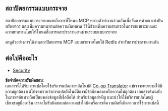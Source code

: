 <!--
CO_OP_TRANSLATOR_METADATA:
{
  "original_hash": "9730a53698bf9df8166d0080a8d5b61f",
  "translation_date": "2025-06-02T19:55:11+00:00",
  "source_file": "05-AdvancedTopics/mcp-scaling/README.md",
  "language_code": "th"
}
-->
## สถาปัตยกรรมแบบกระจาย

สถาปัตยกรรมแบบกระจายหมายถึงการที่โหนด MCP หลายตัวทำงานร่วมกันเพื่อจัดการคำขอ แบ่งปันทรัพยากร และเพิ่มความทนทานต่อความผิดพลาด วิธีนี้ช่วยเพิ่มความสามารถในการขยายระบบและความทนทานโดยให้โหนดสื่อสารและประสานงานผ่านระบบแบบกระจาย

มาดูตัวอย่างการใช้งานสถาปัตยกรรม MCP แบบกระจายโดยใช้ Redis สำหรับการประสานงานกัน

## ต่อไปคืออะไร

- [Security](../mcp-security/README.md)

**ข้อจำกัดความรับผิดชอบ**:  
เอกสารนี้ได้รับการแปลโดยใช้บริการแปลภาษาอัตโนมัติ [Co-op Translator](https://github.com/Azure/co-op-translator) แม้เราจะพยายามให้มีความถูกต้อง แต่โปรดทราบว่าการแปลอัตโนมัติอาจมีข้อผิดพลาดหรือความไม่ถูกต้อง เอกสารต้นฉบับในภาษาต้นทางถือเป็นแหล่งข้อมูลที่เชื่อถือได้ สำหรับข้อมูลสำคัญ แนะนำให้ใช้บริการแปลโดยผู้เชี่ยวชาญมืออาชีพ เราจะไม่รับผิดชอบต่อความเข้าใจผิดหรือการตีความผิดที่เกิดจากการใช้การแปลนี้